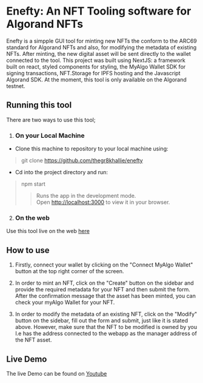 # Enefty: An NFT Tooling software for Algorand NFTs

Enefty is a simpple GUI tool for minting new NFTs the conform to the ARC69 standard for Algorand NFTs and also, for modifying the metadata of existing NFTs. After minting, the new digital asset will be sent directly to the wallet connected to the tool. This project was built using NextJS: a framework built on react, styled components for styling, the MyAlgo Wallet SDK for signing transactions, NFT.Storage for IPFS hosting and the Javascript Algorand SDK. At the moment, this tool is only available on the Algorand testnet.

## Running this tool

There are two ways to use this tool;

1. ### On your Local Machine

- Clone this machine to repository to your local machine using:

> git clone https://github.com/thegr8khallie/enefty

- Cd into the project directory and run:

> npm start
>
> > Runs the app in the development mode.\
> > Open [http://localhost:3000](http://localhost:3000) to view it in your browser.

2. ### On the web

Use this tool live on the web [here](https://enefty.netlify.app)

## How to use

1. Firstly, connect your wallet by clicking on the "Connect MyAlgo Wallet" button at the top right corner of the screen.

2. In order to mint an NFT, click on the "Create" button on the sidebar and provide the required metadata for your NFT and then submit the form. After the confirmation message that the asset has been minted, you can check your myAlgo Wallet for your NFT.

3. In order to modify the metadata of an existing NFT, click on the "Modify" button on the sidebar, fill out the form and submit, just like it is stated above. However, make sure that the NFT to be modified is owned by you I.e has the address connected to the webapp as the manager address of the NFT asset.

## Live Demo

The live Demo can be found on [Youtube](https://youtu.be/cEfF5DoLpJY)

